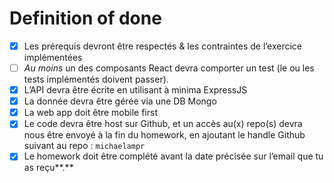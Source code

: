 # Definition of done

- [x] Les prérequis devront être respectés & les contraintes de l’exercice implémentées
- [ ] _Au moins_ un des composants React devra comporter un test (le ou les tests implémentés doivent passer).
- [x] L’API devra être écrite en utilisant à minima ExpressJS
- [x] La donnée devra être gérée via une DB Mongo
- [x] La web app doit être mobile first
- [x] Le code devra être host sur Github, et un accès au(x) repo(s) devra nous être envoyé à la fin du homework, en ajoutant le handle Github suivant au repo : `michaelampr`
- [x] Le homework doit être complété avant la date précisée sur l’email que tu as reçu**.**
